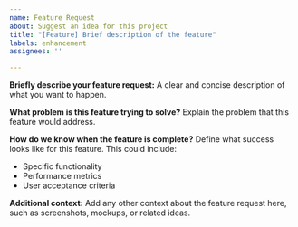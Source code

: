 ```yaml
---
name: Feature Request
about: Suggest an idea for this project
title: "[Feature] Brief description of the feature"
labels: enhancement
assignees: ''

---
```


**Briefly describe your feature request:**
A clear and concise description of what you want to happen.

**What problem is this feature trying to solve?**
Explain the problem that this feature would address.

**How do we know when the feature is complete?**
Define what success looks like for this feature. This could include:
- Specific functionality
- Performance metrics
- User acceptance criteria

**Additional context:**
Add any other context about the feature request here, such as screenshots, mockups, or related ideas.
